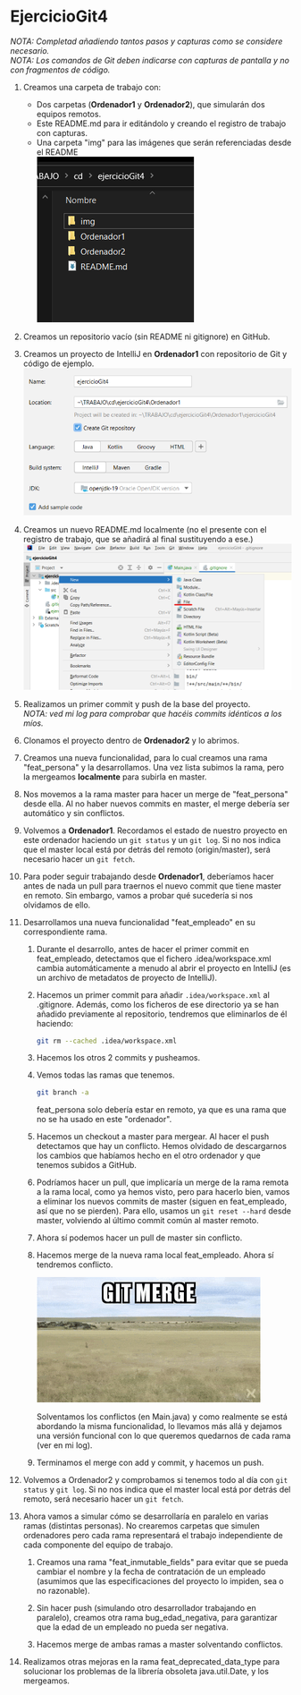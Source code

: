 # EjercicioGit4

*NOTA: Completad añadiendo tantos pasos y capturas como se considere necesario.*  
*NOTA: Los comandos de Git deben indicarse con capturas de pantalla y no con fragmentos de código.*

1. Creamos una carpeta de trabajo con:
    - Dos carpetas (**Ordenador1** y **Ordenador2**), que simularán dos equipos remotos.
    - Este README.md para ir editándolo y creando el registro de trabajo con capturas.
    - Una carpeta "img" para las imágenes que serán referenciadas desde el README  
   ![carpetas iniciales](img/1.png)  
  
2. Creamos un repositorio vacío (sin README ni gitignore) en GitHub.  

3. Creamos un proyecto de IntelliJ en **Ordenador1** con repositorio de Git y código de ejemplo.
    ![creación proyecto](img/2.png)

4. Creamos un nuevo README.md localmente (no el presente con el registro de trabajo, que se añadirá al final sustituyendo a ese.)
    ![creación proyecto](img/3.png)

5. Realizamos un primer commit y push de la base del proyecto.  
*NOTA: ved mi log para comprobar que hacéis commits idénticos a los míos.*

6. Clonamos el proyecto dentro de **Ordenador2** y lo abrimos.

7. Creamos una nueva funcionalidad, para lo cual creamos una rama "feat_persona" y la desarrollamos. Una vez lista subimos la rama, pero la mergeamos **localmente** para subirla en master.

8. Nos movemos a la rama master para hacer un merge de "feat_persona" desde ella. Al no haber nuevos commits en master, el merge debería ser automático y sin conflictos.

9. Volvemos a **Ordenador1**. Recordamos el estado de nuestro proyecto en este ordenador haciendo un ```git status``` y un ```git log```. Si no nos indica que el master local está por detrás del remoto (origin/master), será necesario hacer un ```git fetch```.

10. Para poder seguir trabajando desde **Ordenador1**, deberíamos hacer antes de nada un pull para traernos el nuevo commit que tiene master en remoto. Sin embargo, vamos a probar qué sucedería si nos olvidamos de ello.

11. Desarrollamos una nueva funcionalidad "feat_empleado" en su correspondiente rama.

    1. Durante el desarrollo, antes de hacer el primer commit en feat_empleado, detectamos que el fichero .idea/workspace.xml cambia automáticamente a menudo al abrir el proyecto en IntelliJ (es un archivo de metadatos de proyecto de IntelliJ).

    2. Hacemos un primer commit para añadir ```.idea/workspace.xml``` al .gitignore. Además, como los ficheros de ese directorio ya se han añadido previamente al repositorio, tendremos que eliminarlos de él haciendo:

        ```bash
        git rm --cached .idea/workspace.xml
        ```

    3. Hacemos los otros 2 commits y pusheamos.

    4. Vemos todas las ramas que tenemos.

        ```bash
        git branch -a
        ```

        feat_persona solo debería estar en remoto, ya que es una rama que no se ha usado en este "ordenador".

    5. Hacemos un checkout a master para mergear. Al hacer el push detectamos que hay un conflicto. Hemos olvidado de descargarnos los cambios que habíamos hecho en el otro ordenador y que tenemos subidos a GitHub.

    6. Podríamos hacer un pull, que implicaría un merge de la rama remota a la rama local, como ya hemos visto, pero para hacerlo bien, vamos a eliminar los nuevos commits de master (siguen en feat_empleado, así que no se pierden). Para ello, usamos un ```git reset --hard``` desde master, volviendo al último commit común al master remoto.

    7. Ahora sí podemos hacer un pull de master sin conflicto.

    8. Hacemos merge de la nueva rama local feat_empleado. Ahora sí tendremos conflicto.

        ![Git Merge meme](img/merge.gif)

        Solventamos los conflictos (en Main.java) y como realmente se está abordando la misma funcionalidad, lo llevamos más allá y dejamos una versión funcional con lo que queremos quedarnos de cada rama (ver en mi log).

    9. Terminamos el merge con add y commit, y hacemos un push.

12. Volvemos a Ordenador2 y comprobamos si tenemos todo al día con ```git status``` y ```git log```. Si no nos indica que el master local está por detrás del remoto, será necesario hacer un ```git fetch```.

13. Ahora vamos a simular cómo se desarrollaría en paralelo en varias ramas (distintas personas). No crearemos carpetas que simulen ordenadores pero cada rama representará el trabajo independiente de cada componente del equipo de trabajo.

    1. Creamos una rama "feat_inmutable_fields" para evitar que se pueda cambiar el nombre y la fecha de contratación de un empleado (asumimos que las especificaciones del proyecto lo impiden, sea o no razonable).

    2. Sin hacer push (simulando otro desarrollador trabajando en paralelo), creamos otra rama bug_edad_negativa, para garantizar que la edad de un empleado no pueda ser negativa.

    3. Hacemos merge de ambas ramas a master solventando conflictos.

14. Realizamos otras mejoras en la rama feat_deprecated_data_type para solucionar los problemas de la librería obsoleta java.util.Date, y los mergeamos.
